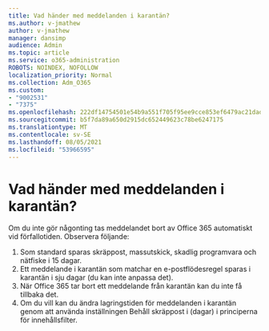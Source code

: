 ```yaml
---
title: Vad händer med meddelanden i karantän?
ms.author: v-jmathew
author: v-jmathew
manager: dansimp
audience: Admin
ms.topic: article
ms.service: o365-administration
ROBOTS: NOINDEX, NOFOLLOW
localization_priority: Normal
ms.collection: Adm_O365
ms.custom:
- "9002531"
- "7375"
ms.openlocfilehash: 222df14754501e54b9a551f705f95ee9cce853ef6479ac21dad4b01bdc5a96f8
ms.sourcegitcommit: b5f7da89a650d2915dc652449623c78be6247175
ms.translationtype: MT
ms.contentlocale: sv-SE
ms.lasthandoff: 08/05/2021
ms.locfileid: "53966595"
---
```

# <a name="what-happens-to-quarantined-messages"></a>Vad händer med meddelanden i karantän?

Om du inte gör någonting tas meddelandet bort av Office 365 automatiskt vid förfallotiden. Observera följande:

1. Som standard sparas skräppost, massutskick, skadlig programvara och nätfiske i 15 dagar.
2. Ett meddelande i karantän som matchar en e-postflödesregel sparas i karantän i sju dagar (du kan inte anpassa det).
3. När Office 365 tar bort ett meddelande från karantän kan du inte få tillbaka det.
4. Om du vill kan du ändra lagringstiden för meddelanden i karantän genom att använda inställningen Behåll skräppost i (dagar) i principerna för innehållsfilter.
